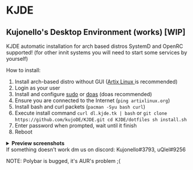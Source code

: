 # KJDE
## Kujonello's Desktop Environment (works) [WIP]

KJDE automatic installation for arch based distros
SystemD and OpenRC supported! (for other innit systems you will need to start some services by yourself)

How to install:
1.  Install arch-based distro without GUI (<a href="https://artixlinux.org">Artix Linux </a> is recommended)
2.   Login as your user
3. Install and configure [sudo](https://wiki.archlinux.org/title/Sudo) </a> or [doas](https://wiki.archlinux.org/title/Doas) (doas recommended)
4. Ensure you are connected to the Internet (`ping artixlinux.org`)
5. Install bash and curl packets (`pacman -Syu bash curl`)
6. Execute install command `curl dl.kjde.tk | bash` or `git clone https://github.com/kujoDE/KJDE.git cd KJDE/dotfiles sh install.sh`
7. Enter password when prompted, wait until it finish
8. Reboot

<details> <summary> <b> Preview screenshots </b> </summary>

![preview](preview.png)
![preview2](preview2.png)
![previe3](preview3.png)

</details>
If something doesn't work dm us on discord:
Kujonello#3793,
uQlel#9256

NOTE: Polybar is bugged, it's AUR's problem ;(
